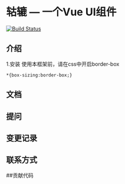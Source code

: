 # 轱辘 — 一个Vue UI组件
[![Build Status](https://travis-ci.org/MRhuo857/gulu.svg?branch=master)](https://travis-ci.org/MRhuo857/gulu)

## 介绍
1.安装
 使用本框架前，请在css中开启border-box
 ````
*{box-sizing:border-box;}
````
## 文档

## 提问

## 变更记录

## 联系方式

##贡献代码
